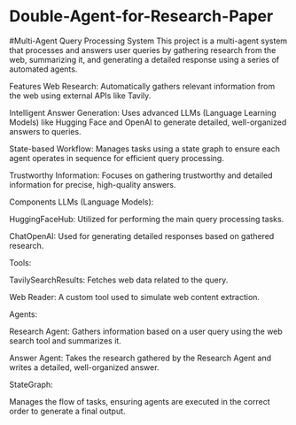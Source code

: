 ﻿# Double-Agent-for-Research-Paper
#Multi-Agent Query Processing System
This project is a multi-agent system that processes and answers user queries by gathering research from the web, summarizing it, and generating a detailed response using a series of automated agents.

Features
Web Research: Automatically gathers relevant information from the web using external APIs like Tavily.

Intelligent Answer Generation: Uses advanced LLMs (Language Learning Models) like Hugging Face and OpenAI to generate detailed, well-organized answers to queries.

State-based Workflow: Manages tasks using a state graph to ensure each agent operates in sequence for efficient query processing.

Trustworthy Information: Focuses on gathering trustworthy and detailed information for precise, high-quality answers.

Components
LLMs (Language Models):

HuggingFaceHub: Utilized for performing the main query processing tasks.

ChatOpenAI: Used for generating detailed responses based on gathered research.

Tools:

TavilySearchResults: Fetches web data related to the query.

Web Reader: A custom tool used to simulate web content extraction.

Agents:

Research Agent: Gathers information based on a user query using the web search tool and summarizes it.

Answer Agent: Takes the research gathered by the Research Agent and writes a detailed, well-organized answer.

StateGraph:

Manages the flow of tasks, ensuring agents are executed in the correct order to generate a final output.

